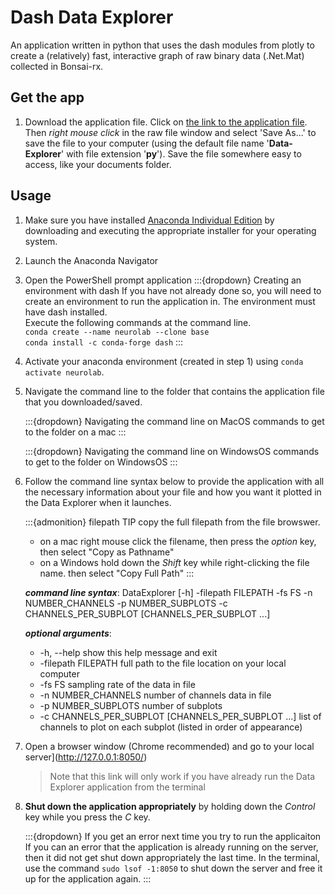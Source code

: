 # Dash Data Explorer

An application written in python that uses the dash modules from plotly to create a (relatively) fast, interactive graph of raw binary data (.Net.Mat) collected in Bonsai-rx. 

## Get the app

1. Download the application file. Click on [the link to the application file](https://colab.research.google.com/github/neurologic/Neurophysiology-Lab/blob/main/howto/Data-Explorer.py). Then *right mouse click* in the raw file window and select 'Save As...' to save the file to your computer (using the default file name '**Data-Explorer**' with file extension '**py**'). Save the file somewhere easy to access, like your documents folder.

##  Usage

1. Make sure you have installed [Anaconda Individual Edition](https://www.anaconda.com/products/distribution) by downloading and executing the appropriate installer for your operating system.
2. Launch the Anaconda Navigator
3. Open the PowerShell prompt application
	:::{dropdown} Creating an environment with dash
	If you have not already done so, you will need to create an environment to run the application in. The environment must have dash installed.  
	Execute the following commands at the command line.  
	```conda create --name neurolab --clone base```  
	```conda install -c conda-forge dash```
	:::
4. Activate your anaconda environment (created in step 1) using ```conda activate neurolab```. 
5. Navigate the command line to the folder that contains the application file that you downloaded/saved.

	:::{dropdown} Navigating the command line on MacOS
	commands to get to the folder on a mac
	:::

	:::{dropdown} Navigating the command line on WindowsOS
	commands to get to the folder on WindowsOS
	:::

6. Follow the command line syntax below to provide the application with all the necessary information about your file and how you want it plotted in the Data Explorer when it launches. 

	:::{admonition} filepath TIP
	copy the full filepath from the file browswer.
	- on a mac right mouse click the filename, then press the *option* key, then select "Copy as Pathname"
	- on a Windows hold down the *Shift* key while right-clicking the file name. then select "Copy Full Path"
	:::

	***command line syntax***: DataExplorer [-h] -filepath FILEPATH -fs FS -n NUMBER_CHANNELS -p NUMBER_SUBPLOTS -c
	                    CHANNELS_PER_SUBPLOT [CHANNELS_PER_SUBPLOT ...]

	***optional arguments***:
	- -h, --help            show this help message and exit
	- -filepath FILEPATH    full path to the file location on your local computer
	- -fs FS                sampling rate of the data in file
	- -n NUMBER_CHANNELS    number of channels data in file
	- -p NUMBER_SUBPLOTS    number of subplots
	- -c CHANNELS_PER_SUBPLOT [CHANNELS_PER_SUBPLOT ...]
	                        list of channels to plot on each subplot (listed in order of
	                        appearance)

7. Open a browser window (Chrome recommended) and go to your local server](http://127.0.0.1:8050/)
	  > Note that this link will only work if you have already run the Data Explorer application from the terminal
8. **Shut down the application appropriately** by holding down the *Control* key while you press the *C* key. 

	:::{dropdown} If you get an error next time you try to run the applicaiton
	If you can an error that the application is already running on the server, then it did not get shut down appropriately the last time. In the terminal, use the command ```sudo lsof -1:8050``` to shut down the server and free it up for the application again. 
	:::
